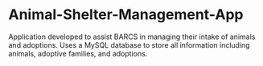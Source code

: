 # Animal-Shelter-Management-App
Application developed to assist BARCS in managing their intake of animals and adoptions. Uses a MySQL database to store all information including animals, adoptive families, and adoptions.
